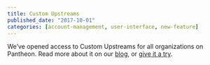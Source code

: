 ```yaml
---
title: Custom Upstreams
published_date: "2017-10-01"
categories: [account-management, user-interface, new-feature]
---
```

We’ve opened access to Custom Upstreams for all organizations on Pantheon. Read more about it on our [blog](https://pantheon.io/blog/announcing-new-pantheon-upstream-workflow), or [give it a try](/guides/custom-upstream).

